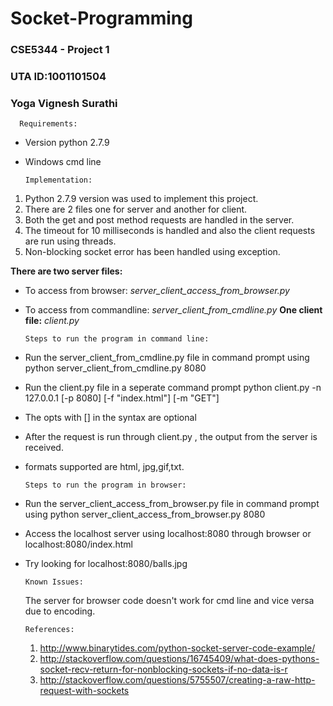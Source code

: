 # Socket-Programming

### CSE5344 - Project 1
### UTA ID:1001101504
### Yoga Vignesh Surathi

      Requirements:
* Version python 2.7.9
* Windows cmd line 


      Implementation:
1. Python 2.7.9 version was used to implement this project.
2. There are 2 files one for server and another for client.
3. Both the get and post method requests are handled in the server.
4. The timeout for 10 milliseconds is handled and also the client requests are run using threads.
5. Non-blocking socket error has been handled using exception.

**There are two server files:**
* To access from browser:
*server_client_access_from_browser.py*
* To access from commandline:
*server_client_from_cmdline.py*
 **One client file:**
*client.py* 

      
      

      Steps to run the program in command line:
* Run the server_client_from_cmdline.py file in command prompt using
python server_client_from_cmdline.py 8080
* Run the client.py file in a seperate command prompt
python client.py -n 127.0.0.1 [-p 8080] [-f "index.html"] [-m "GET"]
* The opts with [] in the syntax are optional
* After the request is run through client.py ,
the output from the server is received.
* formats supported are html, jpg,gif,txt. 




      Steps to run the program in browser:
*  Run the server_client_access_from_browser.py file in command prompt using
python server_client_access_from_browser.py 8080
* Access the localhost server using localhost:8080 through browser
or localhost:8080/index.html
* Try looking for localhost:8080/balls.jpg  


      Known Issues:
  The server for browser code doesn't work for cmd line and vice versa due to encoding.

      References:
  1. http://www.binarytides.com/python-socket-server-code-example/
  2. http://stackoverflow.com/questions/16745409/what-does-pythons-socket-recv-return-for-nonblocking-sockets-if-no-data-is-r
  3. http://stackoverflow.com/questions/5755507/creating-a-raw-http-request-with-sockets


